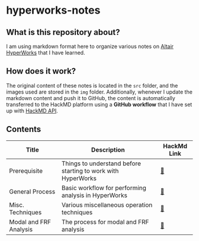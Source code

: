 # hyperworks-notes

## What is this repository about?
I am using markdown format here to organize various notes on [Altair HyperWorks](https://altair.com/hyperworks) that I have learned. 

## How does it work?
The original content of these notes is located in the `src` folder, and the images used are stored in the `img` folder. Additionally, whenever I update the markdown content and push it to GitHub, the content is automatically transferred to the HackMD platform using a **GitHub workflow** that I have set up with [HackMD API](https://hackmd.io/@hackmd-api/developer-portal/https%3A%2F%2Fhackmd.io%2F%40hackmd-api%2FrkoVeBXkq?utm_source=settings-api&utm_medium=inline-cta). 

## Contents
|Title|Description|HackMd Link|
|---|---|---|
|Prerequisite|Things to understand before starting to work with HyperWorks|[:link:](https://hackmd.io/@OWw2Utj6TsC3Fr_SKO8Zog/BJgxkgBY2)|
|General Process|Basic workflow for performing analysis in HyperWorks|[:link:](https://hackmd.io/@OWw2Utj6TsC3Fr_SKO8Zog/ry5MzWSFh)|
|Misc. Techniques|Various miscellaneous operation techniques|[:link:](https://hackmd.io/@OWw2Utj6TsC3Fr_SKO8Zog/Bkex1lHYn)|
|Modal and FRF Analysis|The process for modal and FRF analysis|[:link:](https://hackmd.io/@OWw2Utj6TsC3Fr_SKO8Zog/BJsGz-BY3)|
